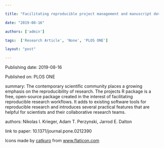 ---
title: "Facilitating reproducible project management and manuscript development in team science: The projects R package"
date: "2019-08-16"
authors: ['admin']
tags:  ['Research Article', 'None', 'PLOS ONE']
layout: "post"
---
Publishing date: 2019-08-16

Published on: PLOS ONE

summary: The contemporary scientific community places a growing emphasis on the reproducibility of research. The projects R package is a free, open-source package created in the interest of facilitating reproducible research workflows. It adds to existing software tools for reproducible research and introduces several practical features that are helpful for scientists and their collaborative research teams.

authors: Nikolas I. Krieger, Adam T. Perzynski, Jarrod E. Dalton

link to paper: 10.1371/journal.pone.0212390

Icons made by <a href="https://www.flaticon.com/free-icon/bookshelves_3576884" title="catkuro">catkuro</a> from <a href="https://www.flaticon.com/" title="Flaticon"> www.flaticon.com</a>